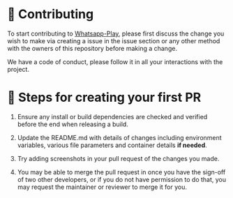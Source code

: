 # :memo: Contributing

To start contributing to [Whatsapp-Play](https://github.com/rpotter12/whatsapp-play), please first discuss the change you wish to make via creating a issue 
in the issue section or any other method with the owners of this repository before making a change. 

We have a code of conduct, please follow it in all your interactions with the project.

# :rocket: Steps for creating your first PR

1. Ensure any install or build dependencies are checked and verified before the end when releasing a build.<br />

2. Update the README.md with details of changes including environment variables, various file parameters and container details **if needed**.<br />

3. Try adding screenshots in your pull request of the changes you made.

4. You may be able to merge the pull request in once you have the sign-off of two other developers, or if you do not have permission to do that, you may request the maintainer or reviewer to merge it for you.
